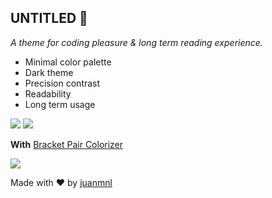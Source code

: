 ## UNTITLED 🤷

_A theme for coding pleasure & long term reading experience._

- Minimal color palette
- Dark theme
- Precision contrast
- Readability
- Long term usage

![](https://raw.githubusercontent.com/juanmnl/vs-untitled/master/screenshots/main.png)
![](https://raw.githubusercontent.com/juanmnl/vs-untitled/master/screenshots/wo.png)

**With** [Bracket Pair Colorizer](https://marketplace.visualstudio.com/items?itemName=CoenraadS.bracket-pair-colorizer-2)

![](https://raw.githubusercontent.com/juanmnl/vs-untitled/master/screenshots/with.png)

Made with ♥️ by [juanmnl](https://juanmnl.com)
